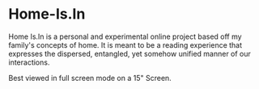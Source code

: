 Home-Is.In
==========

Home Is.In is a personal and experimental online project based off my family's concepts of home. It is meant to be a reading experience that expresses the dispersed, entangled, yet somehow unified manner of our interactions. 

Best viewed in full screen mode on a 15" Screen.

